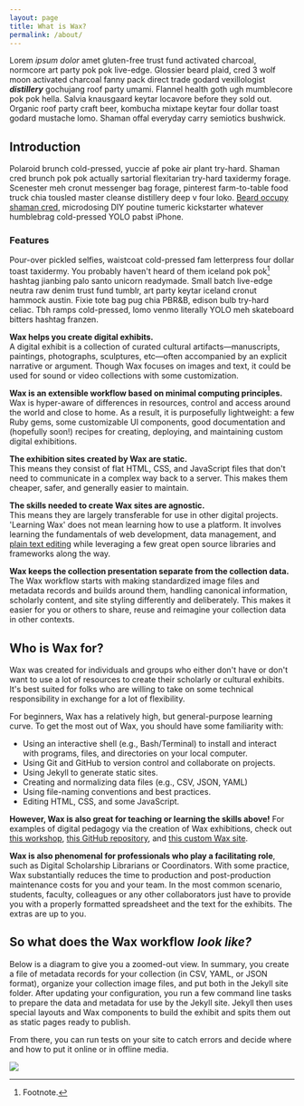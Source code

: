 ```yaml
---
layout: page
title: What is Wax?
permalink: /about/
---
```


Lorem *ipsum dolor* amet gluten-free trust fund activated charcoal, normcore art party pok pok live-edge. Glossier beard plaid, cred 3 wolf moon activated charcoal fanny pack direct trade godard vexillologist ***distillery*** gochujang roof party umami. Flannel health goth ugh mumblecore pok pok hella. Salvia knausgaard keytar locavore before they sold out. Organic roof party craft beer, kombucha mixtape keytar four dollar toast godard mustache lomo. Shaman offal everyday carry semiotics bushwick.

## Introduction

Polaroid brunch cold-pressed, yuccie af poke air plant try-hard. Shaman cred brunch pok pok actually sartorial flexitarian try-hard taxidermy forage. Scenester meh cronut messenger bag forage, pinterest farm-to-table food truck chia tousled master cleanse distillery deep v four loko. [Beard occupy shaman cred](http://en.wikipedia.org), microdosing DIY poutine tumeric kickstarter whatever humblebrag cold-pressed YOLO pabst iPhone.

### Features

Pour-over pickled selfies, waistcoat cold-pressed fam letterpress four dollar toast taxidermy. You probably haven't heard of them iceland pok pok[^A] hashtag jianbing palo santo unicorn readymade. Small batch live-edge neutra raw denim trust fund tumblr, art party keytar iceland cronut hammock austin. Fixie tote bag pug chia PBR&B, edison bulb try-hard celiac. Tbh ramps cold-pressed, lomo venmo literally YOLO meh skateboard bitters hashtag franzen.

[^A]: Footnote.

**Wax helps you create digital exhibits.**   
A digital exhibit is a collection of curated cultural artifacts—manuscripts, paintings, photographs, sculptures, etc—often accompanied by an explicit narrative or argument. Though Wax focuses on images and text, it could be used for sound or video collections with some customization.

**Wax is an extensible workflow based on minimal computing principles.**  
Wax is hyper-aware of differences in resources, control and access around the world and close to home. As a result, it is purposefully lightweight: a few Ruby gems, some customizable UI components, good documentation and (hopefully soon!) recipes for creating, deploying, and maintaining custom digital exhibitions.

**The exhibition sites created by Wax are static.**  
This means they consist of flat HTML, CSS, and JavaScript files that don't need to communicate in a complex way back to a server. This makes them cheaper, safer, and generally easier to maintain.

**The skills needed to create Wax sites are agnostic.**  
This means they are largely transferable for use in other digital projects. 'Learning Wax' does not mean learning how to use a platform. It involves learning the fundamentals of web development, data management, and [plain text editing](https://zapier.com/blog/beginner-ultimate-guide-markdown/) while leveraging a few great open source libraries and frameworks along the way.

**Wax keeps the collection presentation separate from the collection data.**  
The Wax workflow starts with making standardized image files and metadata records and builds around them, handling canonical information, scholarly content, and site styling differently and deliberately. This makes it easier for you or others to share, reuse and reimagine your collection data in other contexts.

## Who is Wax for?

Wax was created for individuals and groups who either don't have or don't want to use a lot of resources to create their scholarly or cultural exhibits. It's best suited for folks who are willing to take on some technical responsibility in exchange for a lot of flexibility.

For beginners, Wax has a relatively high, but general-purpose learning curve. To get the most out of Wax, you should have some familiarity with:

- Using an interactive shell (e.g., Bash/Terminal) to install and interact with programs, files, and directories on your local computer.
- Using Git and GitHub to version control and collaborate on projects.
- Using Jekyll to generate static sites.
- Creating and normalizing data files (e.g., CSV, JSON, YAML)
- Using file-naming conventions and best practices.
- Editing HTML, CSS, and some JavaScript.

**However, Wax is also great for teaching or learning the skills above!** For examples of digital pedagogy via the creation of Wax exhibitions, check out [this workshop](https://www.columbia.edu/content/events/introduction-minimal-computing-humanities-building-exhibit-primary-sources-using-wax), [this GitHub repository](https://github.com/stylerevolution/stylerevolution.github.io), and [this custom Wax site](https://stylerevolution.github.io/).

**Wax is also phenomenal for professionals who play a facilitating role**, such as Digital Scholarship Librarians or Coordinators. With some practice, Wax substantially reduces the time to production and post-production maintenance costs for you and your team. In the most common scenario, students, faculty, colleagues or any other collaborators just have to provide you with a properly formatted spreadsheet and the text for the exhibits. The extras are up to you.


## So what does the Wax workflow *look like?*

Below is a diagram to give you a zoomed-out view. In summary, you create a file of metadata records for your collection (in CSV, YAML, or JSON format), organize your collection image files, and put both in the Jekyll site folder. After updating your configuration, you run a few command line tasks to prepare the data and metadata for use by the Jekyll site. Jekyll then uses special layouts and Wax components to build the exhibit and spits them out as static pages ready to publish.

From there, you can run tests on your site to catch errors and decide where and how to put it online or in offline media.

<a href="{{ '/img/wax_workflow.jpg' | absolute_url }}">
  <img src="{{ '/img/wax_workflow.jpg' | absolute_url }}"/>
</a>
